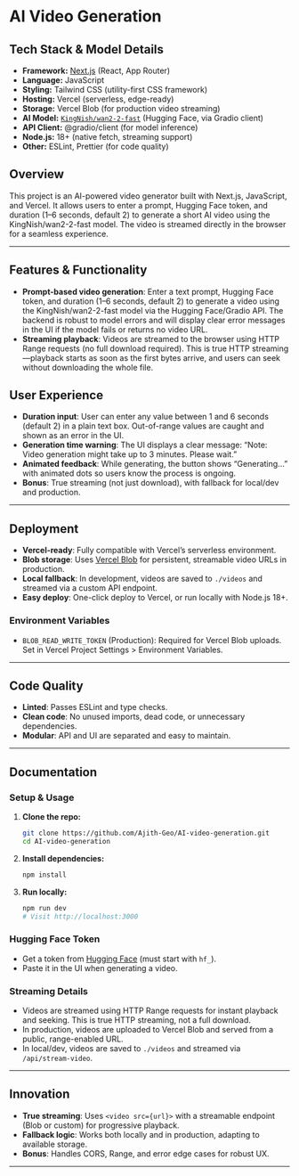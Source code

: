 
# AI Video Generation


## Tech Stack & Model Details

- **Framework:** [Next.js](https://nextjs.org/) (React, App Router)
- **Language:** JavaScript
- **Styling:** Tailwind CSS (utility-first CSS framework)
- **Hosting:** Vercel (serverless, edge-ready)
- **Storage:** Vercel Blob (for production video streaming)
- **AI Model:** [`KingNish/wan2-2-fast`](https://huggingface.co/spaces/KingNish/wan2-2-fast) (Hugging Face, via Gradio client)
- **API Client:** @gradio/client (for model inference)
- **Node.js:** 18+ (native fetch, streaming support)
- **Other:** ESLint, Prettier (for code quality)

## Overview
This project is an AI-powered video generator built with Next.js, JavaScript, and Vercel. It allows users to enter a prompt, Hugging Face token, and duration (1–6 seconds, default 2) to generate a short AI video using the KingNish/wan2-2-fast model. The video is streamed directly in the browser for a seamless experience.

---

## Features & Functionality
- **Prompt-based video generation**: Enter a text prompt, Hugging Face token, and duration (1–6 seconds, default 2) to generate a video using the KingNish/wan2-2-fast model via the Hugging Face/Gradio API. The backend is robust to model errors and will display clear error messages in the UI if the model fails or returns no video URL.
- **Streaming playback**: Videos are streamed to the browser using HTTP Range requests (no full download required). This is true HTTP streaming—playback starts as soon as the first bytes arrive, and users can seek without downloading the whole file.
## User Experience

- **Duration input**: User can enter any value between 1 and 6 seconds (default 2) in a plain text box. Out-of-range values are caught and shown as an error in the UI.
- **Generation time warning**: The UI displays a clear message: “Note: Video generation might take up to 3 minutes. Please wait.”
- **Animated feedback**: While generating, the button shows “Generating...” with animated dots so users know the process is ongoing.
- **Bonus**: True streaming (not just download), with fallback for local/dev and production.

---

## Deployment
- **Vercel-ready**: Fully compatible with Vercel’s serverless environment.
- **Blob storage**: Uses [Vercel Blob](https://vercel.com/docs/storage/vercel-blob) for persistent, streamable video URLs in production.
- **Local fallback**: In development, videos are saved to `./videos` and streamed via a custom API endpoint.
- **Easy deploy**: One-click deploy to Vercel, or run locally with Node.js 18+.

### Environment Variables
- `BLOB_READ_WRITE_TOKEN` (Production): Required for Vercel Blob uploads. Set in Vercel Project Settings > Environment Variables.

---

## Code Quality
- **Linted**: Passes ESLint and type checks.
- **Clean code**: No unused imports, dead code, or unnecessary dependencies.
- **Modular**: API and UI are separated and easy to maintain.

---

## Documentation

### Setup & Usage
1. **Clone the repo:**
	```bash
	git clone https://github.com/Ajith-Geo/AI-video-generation.git
	cd AI-video-generation
	```
2. **Install dependencies:**
	```bash
	npm install
	```
3. **Run locally:**
	```bash
	npm run dev
	# Visit http://localhost:3000
	```

### Hugging Face Token
- Get a token from [Hugging Face](https://huggingface.co/settings/tokens) (must start with `hf_`).
- Paste it in the UI when generating a video.

### Streaming Details
- Videos are streamed using HTTP Range requests for instant playback and seeking. This is true HTTP streaming, not a full download.
- In production, videos are uploaded to Vercel Blob and served from a public, range-enabled URL.
- In local/dev, videos are saved to `./videos` and streamed via `/api/stream-video`.


---

## Innovation
- **True streaming**: Uses `<video src={url}>` with a streamable endpoint (Blob or custom) for progressive playback.
- **Fallback logic**: Works both locally and in production, adapting to available storage.
- **Bonus**: Handles CORS, Range, and error edge cases for robust UX.

---